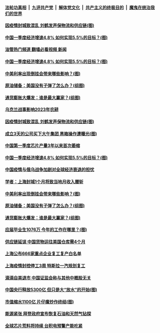 ####  [法轮功真相](../../../../basic/blob/master/README.md?t=04190501) &nbsp;|&nbsp; [九评共产党](../../../../9ping.md/blob/master/README.md?t=04190501) &nbsp;|&nbsp; [解体党文化](../../../../jtdwh.md/blob/master/README.md?t=04190501)  &nbsp;|&nbsp; [共产主义的终极目的](../../../../gczydzjmd.md/blob/master/README.md?t=04190501) &nbsp;|&nbsp; [魔鬼在统治我们的世界](../../../../mgztzwmdsj.md/blob/master/README.md?t=04190501) 

#### [因疫情封城致混乱 刘鹤发声保物流和供应链(图)](../pages/p5/1003888.md?t=04190501) 


#### [中国一季度经济增速4.8% 如何实现5.5%的目标？(图)](../pages/p5/1003868.md?t=04190501) 
#### [油管热门频道 翻墙必看视频 新闻](http://78.141.244.201:81/youtube.html?04190501)
#### [中国一季度经济增速4.8% 如何实现5.5%的目标？(图)](../pages/p5/1003868.md?t=04190501) 

#### [中美利率出现倒挂会带来哪些影响？(图)](../pages/p5/1003816.md?t=04190501) 

#### [原油储备：美国没有子弹了怎么办？(组图)](../pages/p5/1003813.md?t=04190501) 

#### [通货膨胀大爆发：谁是最大赢家？(组图)](../pages/p5/1003823.md?t=04190501) 

#### [乌克兰战事影响2023年农耕](../pages/p5/1003890.md?t=04190501) 

#### [因疫情封城致混乱 刘鹤发声保物流和供应链(图)](../pages/p5/1003888.md?t=04190501) 


#### [成立3天的公司买下大午集团 黑箱操作遭曝光(图)](../pages/p5/1003873.md?t=04190501) 

#### [中国第一季度芯片产量3年以来首次萎缩](../pages/p5/1003871.md?t=04190501) 

#### [中国一季度经济增速4.8% 如何实现5.5%的目标？(图)](../pages/p5/1003868.md?t=04190501) 

#### [中国疫情与俄乌战争加剧对全球经济衰退的担忧](../pages/p5/1003839.md?t=04190501) 

#### [学者：上海封城1个月将致当地月收入腰斩](../pages/p5/1003837.md?t=04190501) 

#### [中美利率出现倒挂会带来哪些影响？(图)](../pages/p5/1003816.md?t=04190501) 

#### [原油储备：美国没有子弹了怎么办？(组图)](../pages/p5/1003813.md?t=04190501) 

#### [通货膨胀大爆发：谁是最大赢家？(组图)](../pages/p5/1003823.md?t=04190501) 

#### [应届毕业生1076万 今年的工作在哪里？(图)](../pages/p5/1003802.md?t=04190501) 

#### [供应链延误 中国货物运往美国仓库需4个月](../pages/p5/1003798.md?t=04190501) 

#### [上海公布666家重点企业复工复产白名单](../pages/p5/1003795.md?t=04190501) 

#### [上海疫情封控停工3周 特斯拉一汽规划复工](../pages/p5/1003794.md?t=04190501) 

#### [滴滴自美退市 中国证监会称与其他中概股无关](../pages/p5/1003792.md?t=04190501) 

#### [中国央行释放5300亿 但只是大“放水”的开始(图)](../pages/p5/1003728.md?t=04190501) 

#### [市值缩水1100亿 片仔癀炒作终结(图)](../pages/p5/1003750.md?t=04190501) 

#### [能源紧张 拜登政府宣布恢复石油和天然气钻探](../pages/p5/1003725.md?t=04190501) 

#### [全球芯片荒料将持续 台积电预警产能吃紧](../pages/p5/1003724.md?t=04190501) 

<img src='http://gfw-breaker.win/goodnews/indexes/p5.md' width='0px' height='0px'/>

